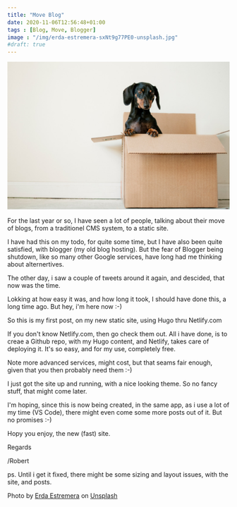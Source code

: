 ```yaml
---
title: "Move Blog"
date: 2020-11-06T12:56:48+01:00
tags : [Blog, Move, Blogger]
image : "/img/erda-estremera-sxNt9g77PE0-unsplash.jpg"
#draft: true
---
```

![Header](images/erda-estremera-sxNt9g77PE0-unsplash.jpg)

For the last year or so, I have seen a lot of people, talking about their move of blogs, from a traditionel CMS system, to a static site.

I have had this on my todo, for quite some time, but I have also been quite satisfied, with blogger (my old blog hosting). But the fear of Blogger being shutdown, like so many other Google services, have long had me thinking about alternertives.

The other day, i saw a couple of tweets around it again, and descided, that now was the time. 

Lokking at how easy it was, and how long it took, I should have done this, a long time ago. But hey, i'm here now :-) 

So this is my first post, on my new static site, using Hugo thru Netlify.com

If you don't know Netlify.com, then go check them out. All i have done, is to creae a Github repo, with my Hugo content, and Netlify, takes care of deploying it. It's so easy, and for my use, completely free. 

Note more advanced services, might cost, but that seams fair enough, given that you then probably need them :-) 

I just got the site up and running, with a nice looking theme. So no fancy stuff, that might come later. 

I'm hoping, since this is now being created, in the same app, as i use a lot of my time (VS Code), there might even come some more posts out of it. But no promises :-) 

Hopy you enjoy, the new (fast) site. 

Regards

/Robert

ps. Until i get it fixed, there might be some sizing and layout issues, with the site, and posts. 




<span>Photo by <a href="https://unsplash.com/@erdaest?utm_source=unsplash&amp;utm_medium=referral&amp;utm_content=creditCopyText">Erda Estremera</a> on <a href="https://unsplash.com/s/photos/move?utm_source=unsplash&amp;utm_medium=referral&amp;utm_content=creditCopyText">Unsplash</a></span>